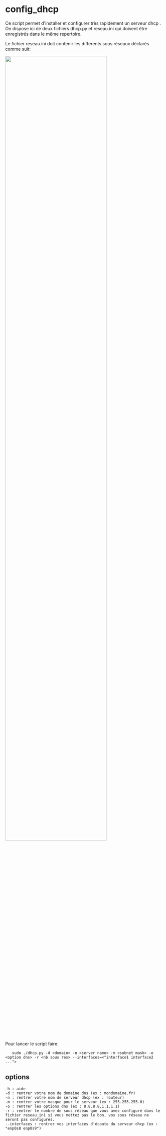 # config_dhcp

Ce script permet d'installer et configurer très rapidement un serveur dhcp .
On dispose ici de deux fichiers dhcp.py et reseau.ini qui doivent être enregistrés dans le même repertoire.  

Le fichier reseau.ini doit contenir les differents sous réseaux déclarés comme suit:
  
  <img src="https://user-images.githubusercontent.com/72216948/97880528-91ab9700-1d21-11eb-88eb-d4ac8a55f988.png" width="80%"></img>   

Pour lancer le script faire:  

       sudo ./dhcp.py -d <domain> -n <server name> -m <subnet mask> -o <option dns> -r <nb sous res> --interfaces=<"interface1 interface2 ..."> 
  


## options

    -h : aide  
    -d : rentrer votre nom de domaine dns (ex : mondomaine.fr)  
    -n : rentrer votre nom de serveur dhcp (ex : routeur)  
    -m : rentrer votre masque pour le serveur (ex : 255.255.255.0)  
    -o : rentrer les options dns (ex : 8.8.8.8,1.1.1.1)  
    -r : rentrer le nombre de sous réseau que vous avez configuré dans le fichier reseau.ini si vous mettez pas le bon, vos sous réseau ne 
    seront pas configurés.  
    --interfaces : rentrer vos interfaces d'écoute du serveur dhcp (ex : "enp0s8 enp0s9")  
